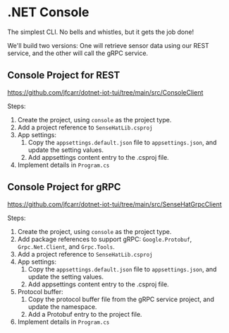# .NET Console

The simplest CLI. No bells and whistles, but it gets the job done!

We'll build two versions: One will retrieve sensor data using our REST service, and the other will call the gRPC service.

## Console Project for REST

<https://github.com/jfcarr/dotnet-iot-tui/tree/main/src/ConsoleClient>

Steps:

1. Create the project, using `console` as the project type.
1. Add a project reference to `SenseHatLib.csproj`
1. App settings:
   1. Copy the `appsettings.default.json` file to `appsettings.json`, and update the setting values.
   1. Add appsettings content entry to the .csproj file.
1. Implement details in `Program.cs`

## Console Project for gRPC

<https://github.com/jfcarr/dotnet-iot-tui/tree/main/src/SenseHatGrpcClient>

Steps:

1. Create the project, using `console` as the project type.
1. Add package references to support gRPC: `Google.Protobuf`, `Grpc.Net.Client`, and `Grpc.Tools`.
1. Add a project reference to `SenseHatLib.csproj`
1. App settings:
   1. Copy the `appsettings.default.json` file to `appsettings.json`, and update the setting values.
   1. Add appsettings content entry to the .csproj file.
1. Protocol buffer:
   1. Copy the protocol buffer file from the gRPC service project, and update the namespace.
   1. Add a Protobuf entry to the project file.
1. Implement details in `Program.cs`
